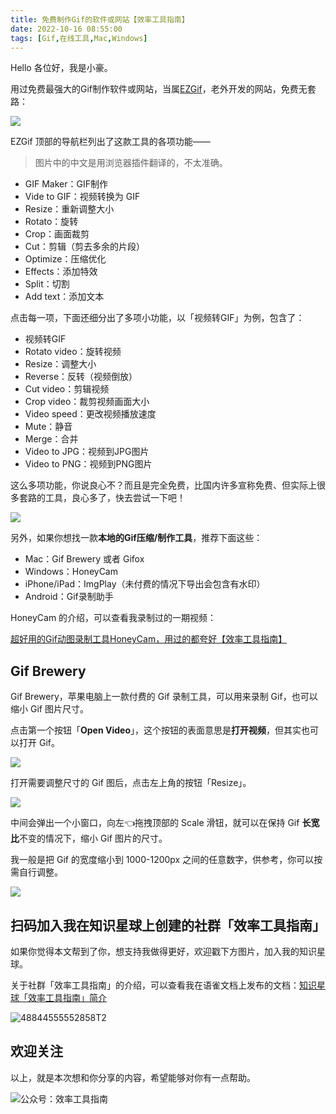 ```yaml
---
title: 免费制作Gif的软件或网站【效率工具指南】                                  
date: 2022-10-16 08:55:00               
tags: [Gif,在线工具,Mac,Windows]                                                                                   
---
```



Hello 各位好，我是小豪。

用过免费最强大的Gif制作软件或网站，当属[EZGif](https://ezgif.com/)，老外开发的网站，免费无套路：  

![](https://img.penghh.fun/2022/10/16/16658806728435.jpg)

EZGif 顶部的导航栏列出了这款工具的各项功能——  

> 图片中的中文是用浏览器插件翻译的，不太准确。  

* GIF Maker：GIF制作
* Vide to GIF：视频转换为 GIF
* Resize：重新调整大小
* Rotato：旋转   
* Crop：画面裁剪      
* Cut：剪辑（剪去多余的片段）   
* Optimize：压缩优化    
* Effects：添加特效    
* Split：切割   
* Add text：添加文本    

点击每一项，下面还细分出了多项小功能，以「视频转GIF」为例，包含了：   

* 视频转GIF   
* Rotato video：旋转视频   
* Resize：调整大小   
* Reverse：反转（视频倒放）     
* Cut video：剪辑视频   
* Crop video：裁剪视频画面大小    
* Video speed：更改视频播放速度   
* Mute：静音   
* Merge：合并   
* Video to JPG：视频到JPG图片   
* Video to PNG：视频到PNG图片   

这么多项功能，你说良心不？而且是完全免费，比国内许多宣称免费、但实际上很多套路的工具，良心多了，快去尝试一下吧！        

![](https://img.penghh.fun/2022/10/16/16658806833865.jpg)

另外，如果你想找一款**本地的Gif压缩/制作工具**，推荐下面这些：  

* Mac：Gif Brewery 或者 Gifox  
* Windows：HoneyCam   
* iPhone/iPad：ImgPlay（未付费的情况下导出会包含有水印）         
* Android：Gif录制助手   

HoneyCam 的介绍，可以查看我录制过的一期视频：  

[超好用的Gif动图录制工具HoneyCam，用过的都夸好【效率工具指南】](https://www.bilibili.com/video/BV1xS4y1v7x1/)

## Gif Brewery   

Gif Brewery，苹果电脑上一款付费的 Gif 录制工具，可以用来录制 Gif，也可以缩小 Gif 图片尺寸。    

点击第一个按钮「**Open Video**」，这个按钮的表面意思是**打开视频**，但其实也可以打开 Gif。     

![](https://img.penghh.fun/2022/10/16/16463206527819.jpg)

打开需要调整尺寸的 Gif 图后，点击左上角的按钮「Resize」。   

![](https://img.penghh.fun/2022/10/16/16463209971327.jpg)

中间会弹出一个小窗口，向左👈拖拽顶部的 Scale 滑钮，就可以在保持 Gif **长宽比**不变的情况下，缩小 Gif 图片的尺寸。     

我一般是把 Gif 的宽度缩小到 1000-1200px 之间的任意数字，供参考，你可以按需自行调整。    

![](https://img.penghh.fun/2022/10/16/16463210378434.jpg)

## 扫码加入我在知识星球上创建的社群「效率工具指南」  

如果你觉得本文帮到了你，想支持我做得更好，欢迎戳下方图片，加入我的知识星球。     

关于社群「效率工具指南」的介绍，可以查看我在语雀文档上发布的文档：[知识星球「效率工具指南」简介](https://www.yuque.com/penghonghao/af0aai/glwrg2dl0dqlegi6?singleDoc#)    

![48844555552858T2](https://img.penghh.fun/2023/03/25/48844555552858t2.JPG)   

## 欢迎关注     

以上，就是本次想和你分享的内容，希望能够对你有一点帮助。     

![公众号：效率工具指南](https://img.penghh.fun/2021/05/28/gong-zhong-hao-wei-bu-er-wei-ma-dailogo.png)       




